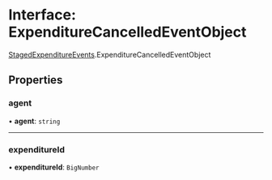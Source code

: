 # Interface: ExpenditureCancelledEventObject

[StagedExpenditureEvents](../modules/StagedExpenditureEvents.md).ExpenditureCancelledEventObject

## Properties

### agent

• **agent**: `string`

___

### expenditureId

• **expenditureId**: `BigNumber`
